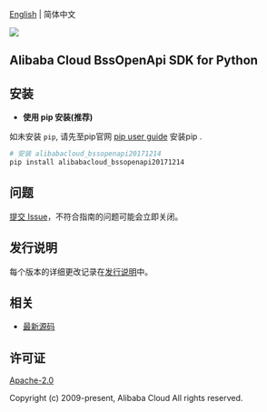 [English](README.md) | 简体中文

![](https://aliyunsdk-pages.alicdn.com/icons/AlibabaCloud.svg)

## Alibaba Cloud BssOpenApi SDK for Python

## 安装

- **使用 pip 安装(推荐)**

如未安装 `pip`, 请先至pip官网 [pip user guide](https://pip.pypa.io/en/stable/installing/ "pip User Guide") 安装pip .

```bash
# 安装 alibabacloud_bssopenapi20171214
pip install alibabacloud_bssopenapi20171214
```

## 问题

[提交 Issue](https://github.com/aliyun/alibabacloud-sdk/issues/new)，不符合指南的问题可能会立即关闭。

## 发行说明

每个版本的详细更改记录在[发行说明](./ChangeLog.md)中。

## 相关

- [最新源码](https://github.com/aliyun/alibabacloud-sdk/tree/master/python)

## 许可证

[Apache-2.0](http://www.apache.org/licenses/LICENSE-2.0)

Copyright (c) 2009-present, Alibaba Cloud All rights reserved.
